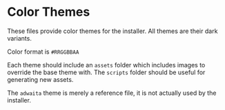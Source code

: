 # Color Themes

These files provide color themes for the installer. All themes are their dark variants.

Color format is `#RRGGBBAA`

Each theme should include an `assets` folder which includes images to override the base theme with. The `scripts` folder should be useful for generating new assets.

The `adwaita` theme is merely a reference file, it is not actually used by the installer.
